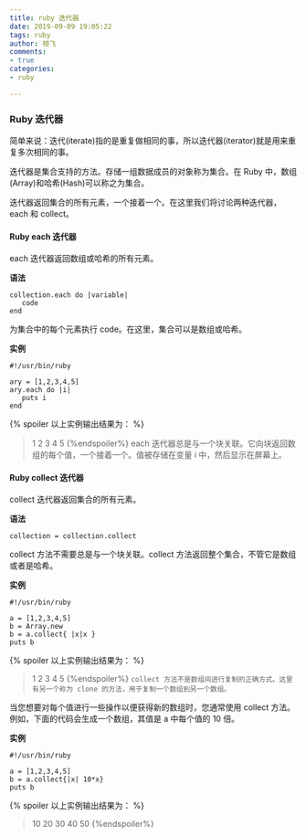 ```yaml
---
title: ruby 迭代器
date: 2019-09-09 19:05:22
tags: ruby
author: 相飞
comments:
- true
categories:
- ruby

---
```


### Ruby 迭代器
简单来说：迭代(iterate)指的是重复做相同的事，所以迭代器(iterator)就是用来重复多次相同的事。

迭代器是集合支持的方法。存储一组数据成员的对象称为集合。在 Ruby 中，数组(Array)和哈希(Hash)可以称之为集合。

迭代器返回集合的所有元素，一个接着一个。在这里我们将讨论两种迭代器，each 和 collect。

#### Ruby each 迭代器
each 迭代器返回数组或哈希的所有元素。

__语法__
```
collection.each do |variable|
   code
end
```
为集合中的每个元素执行 code。在这里，集合可以是数组或哈希。

__实例__
```
#!/usr/bin/ruby
 
ary = [1,2,3,4,5]
ary.each do |i|
   puts i
end
```

{% spoiler 以上实例输出结果为： %}
>1
2
3
4
5
{%endspoiler%}
each 迭代器总是与一个块关联。它向块返回数组的每个值，一个接着一个。值被存储在变量 i 中，然后显示在屏幕上。

#### Ruby collect 迭代器
collect 迭代器返回集合的所有元素。

__语法__
```
collection = collection.collect
```

collect 方法不需要总是与一个块关联。collect 方法返回整个集合，不管它是数组或者是哈希。

__实例__
```
#!/usr/bin/ruby
 
a = [1,2,3,4,5]
b = Array.new
b = a.collect{ |x|x }
puts b
```

{% spoiler 以上实例输出结果为： %}
>1
2
3
4
5
{%endspoiler%}
`collect 方法不是数组间进行复制的正确方式。这里有另一个称为 clone 的方法，用于复制一个数组到另一个数组。`

当您想要对每个值进行一些操作以便获得新的数组时，您通常使用 collect 方法。例如，下面的代码会生成一个数组，其值是 a 中每个值的 10 倍。

__实例__
```
#!/usr/bin/ruby
 
a = [1,2,3,4,5]
b = a.collect{|x| 10*x}
puts b
```

{% spoiler 以上实例输出结果为： %}
>10
20
30
40
50
{%endspoiler%}
